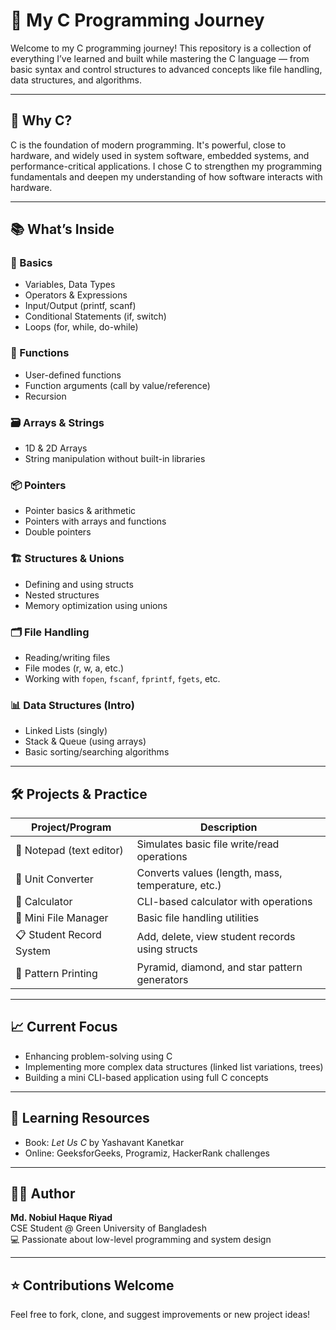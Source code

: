 # 🚀 My C Programming Journey

Welcome to my C programming journey! This repository is a collection of everything I’ve learned and built while mastering the C language — from basic syntax and control structures to advanced concepts like file handling, data structures, and algorithms.

---

## 📌 Why C?

C is the foundation of modern programming. It's powerful, close to hardware, and widely used in system software, embedded systems, and performance-critical applications. I chose C to strengthen my programming fundamentals and deepen my understanding of how software interacts with hardware.

---

## 📚 What’s Inside

### 🧠 Basics
- Variables, Data Types
- Operators & Expressions
- Input/Output (printf, scanf)
- Conditional Statements (if, switch)
- Loops (for, while, do-while)

### 🧩 Functions
- User-defined functions
- Function arguments (call by value/reference)
- Recursion

### 🗃️ Arrays & Strings
- 1D & 2D Arrays
- String manipulation without built-in libraries

### 📦 Pointers
- Pointer basics & arithmetic
- Pointers with arrays and functions
- Double pointers

### 🏗️ Structures & Unions
- Defining and using structs
- Nested structures
- Memory optimization using unions

### 🗂️ File Handling
- Reading/writing files
- File modes (r, w, a, etc.)
- Working with `fopen`, `fscanf`, `fprintf`, `fgets`, etc.

### 📊 Data Structures (Intro)
- Linked Lists (singly)
- Stack & Queue (using arrays)
- Basic sorting/searching algorithms

---

## 🛠️ Projects & Practice

| Project/Program           | Description                                      |
|---------------------------|--------------------------------------------------|
| 📓 Notepad (text editor)   | Simulates basic file write/read operations       |
| 🔢 Unit Converter          | Converts values (length, mass, temperature, etc.)|
| 🧮 Calculator              | CLI-based calculator with operations             |
| 📁 Mini File Manager       | Basic file handling utilities                    |
| 📋 Student Record System   | Add, delete, view student records using structs  |
| 🎯 Pattern Printing        | Pyramid, diamond, and star pattern generators    |

---

## 📈 Current Focus

- Enhancing problem-solving using C
- Implementing more complex data structures (linked list variations, trees)
- Building a mini CLI-based application using full C concepts

---

## 🧠 Learning Resources

- Book: *Let Us C* by Yashavant Kanetkar  
- Online: GeeksforGeeks, Programiz, HackerRank challenges

---

## 🧑‍💻 Author

**Md. Nobiul Haque Riyad**  
CSE Student @ Green University of Bangladesh  
💻 Passionate about low-level programming and system design

---

## ⭐ Contributions Welcome

Feel free to fork, clone, and suggest improvements or new project ideas!

